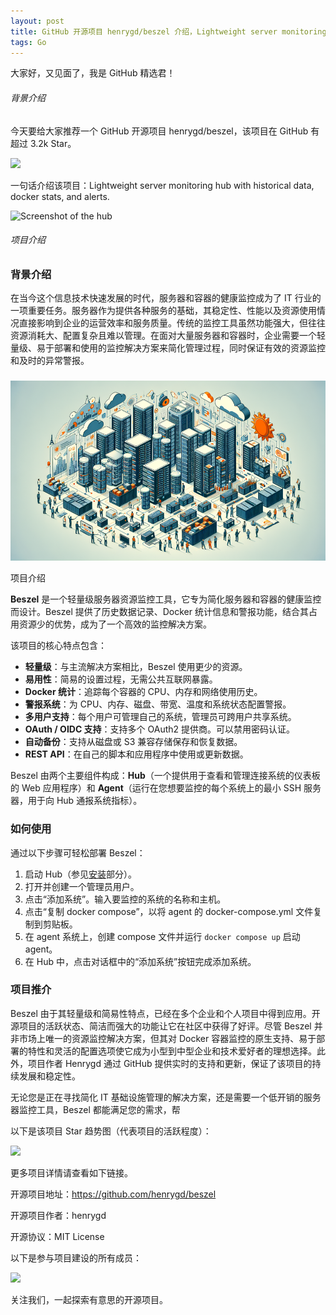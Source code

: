 ```yaml
---
layout: post
title: GitHub 开源项目 henrygd/beszel 介绍，Lightweight server monitoring hub with historical data, docker stats, and alerts.
tags: Go
---
```


大家好，又见面了，我是 GitHub 精选君！

###### 背景介绍

今天要给大家推荐一个 GitHub 开源项目 henrygd/beszel，该项目在 GitHub 有超过 3.2k Star。

![](https://stats.deeptrain.net/repo/henrygd/beszel/?theme=light)

一句话介绍该项目：Lightweight server monitoring hub with historical data, docker stats, and alerts.




![Screenshot of the hub](https://henrygd-assets.b-cdn.net/beszel/screenshot.png)


###### 项目介绍

### 背景介绍

在当今这个信息技术快速发展的时代，服务器和容器的健康监控成为了 IT 行业的一项重要任务。服务器作为提供各种服务的基础，其稳定性、性能以及资源使用情况直接影响到企业的运营效率和服务质量。传统的监控工具虽然功能强大，但往往资源消耗大、配置复杂且难以管理。在面对大量服务器和容器时，企业需要一个轻量级、易于部署和使用的监控解决方案来简化管理过程，同时保证有效的资源监控和及时的异常警报。

### 

![](https://raw.githubusercontent.com/ZhuPeng/pic/master/mac/compress_tmp-5a98e4b69a62c93105239e390526d218.png)

项目介绍

**Beszel** 是一个轻量级服务器资源监控工具，它专为简化服务器和容器的健康监控而设计。Beszel 提供了历史数据记录、Docker 统计信息和警报功能，结合其占用资源少的优势，成为了一个高效的监控解决方案。

该项目的核心特点包含：

- **轻量级**：与主流解决方案相比，Beszel 使用更少的资源。
- **易用性**：简易的设置过程，无需公共互联网暴露。
- **Docker 统计**：追踪每个容器的 CPU、内存和网络使用历史。
- **警报系统**：为 CPU、内存、磁盘、带宽、温度和系统状态配置警报。
- **多用户支持**：每个用户可管理自己的系统，管理员可跨用户共享系统。
- **OAuth / OIDC 支持**：支持多个 OAuth2 提供商。可以禁用密码认证。
- **自动备份**：支持从磁盘或 S3 兼容存储保存和恢复数据。
- **REST API**：在自己的脚本和应用程序中使用或更新数据。

Beszel 由两个主要组件构成：**Hub**（一个提供用于查看和管理连接系统的仪表板的 Web 应用程序）和 **Agent**（运行在您想要监控的每个系统上的最小 SSH 服务器，用于向 Hub 通报系统指标）。

### 如何使用

通过以下步骤可轻松部署 Beszel：

1. 启动 Hub（参见[安装](#installation)部分）。
2. 打开并创建一个管理员用户。
3. 点击“添加系统”。输入要监控的系统的名称和主机。
4. 点击“复制 docker compose”，以将 agent 的 docker-compose.yml 文件复制到剪贴板。
5. 在 agent 系统上，创建 compose 文件并运行 `docker compose up` 启动 agent。
6. 在 Hub 中，点击对话框中的“添加系统”按钮完成添加系统。

### 项目推介

Beszel 由于其轻量级和简易性特点，已经在多个企业和个人项目中得到应用。开源项目的活跃状态、简洁而强大的功能让它在社区中获得了好评。尽管 Beszel 并非市场上唯一的资源监控解决方案，但其对 Docker 容器监控的原生支持、易于部署的特性和灵活的配置选项使它成为小型到中型企业和技术爱好者的理想选择。此外，项目作者 Henrygd 通过 GitHub 提供实时的支持和更新，保证了该项目的持续发展和稳定性。

无论您是正在寻找简化 IT 基础设施管理的解决方案，还是需要一个低开销的服务器监控工具，Beszel 都能满足您的需求，帮

以下是该项目 Star 趋势图（代表项目的活跃程度）：

![](https://api.star-history.com/svg?repos=henrygd/beszel&type=Timeline)

更多项目详情请查看如下链接。

开源项目地址：https://github.com/henrygd/beszel 

开源项目作者：henrygd

开源协议：MIT License

以下是参与项目建设的所有成员：

![](https://contrib.rocks/image?repo=henrygd/beszel)

关注我们，一起探索有意思的开源项目。

